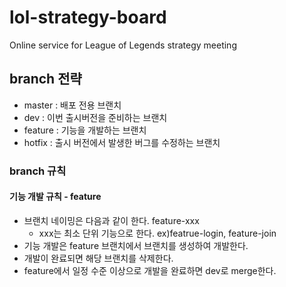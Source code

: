 # lol-strategy-board
Online service for League of Legends strategy meeting
## branch 전략
- master : 배포 전용 브랜치
- dev : 이번 출시버전을 준비하는 브랜치
- feature : 기능을 개발하는 브랜치
- hotfix : 출시 버전에서 발생한 버그를 수정하는 브랜치

### branch 규칙

#### 기능 개발 규칙 - feature
- 브랜치 네이밍은 다음과 같이 한다. feature-xxx
    - xxx는 최소 단위 기능으로 한다. ex)featrue-login, feature-join
- 기능 개발은 feature 브랜치에서 브랜치를 생성하여 개발한다.
- 개발이 완료되면 해당 브랜치를 삭제한다.
- feature에서 일정 수준 이상으로 개발을 완료하면 dev로 merge한다.
